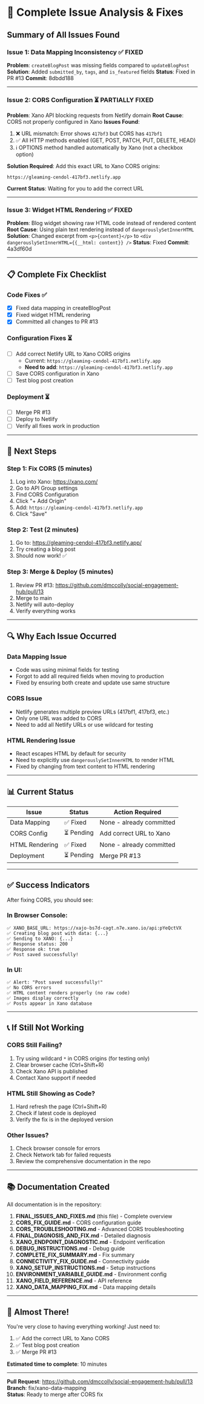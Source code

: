 # 🎯 Complete Issue Analysis & Fixes

## Summary of All Issues Found

### Issue 1: Data Mapping Inconsistency ✅ FIXED
**Problem**: `createBlogPost` was missing fields compared to `updateBlogPost`
**Solution**: Added `submitted_by`, `tags`, and `is_featured` fields
**Status**: Fixed in PR #13
**Commit**: 8dbdd188

---

### Issue 2: CORS Configuration ⏳ PARTIALLY FIXED
**Problem**: Xano API blocking requests from Netlify domain
**Root Cause**: CORS not properly configured in Xano
**Issues Found**:
1. ❌ URL mismatch: Error shows `417bf3` but CORS has `417bf1`
2. ✅ All HTTP methods enabled (GET, POST, PATCH, PUT, DELETE, HEAD)
3. ℹ️ OPTIONS method handled automatically by Xano (not a checkbox option)

**Solution Required**:
Add this exact URL to Xano CORS origins:
```
https://gleaming-cendol-417bf3.netlify.app
```

**Current Status**: Waiting for you to add the correct URL

---

### Issue 3: Widget HTML Rendering ✅ FIXED
**Problem**: Blog widget showing raw HTML code instead of rendered content
**Root Cause**: Using plain text rendering instead of `dangerouslySetInnerHTML`
**Solution**: Changed excerpt from `<p>{content}</p>` to `<div dangerouslySetInnerHTML={{__html: content}} />`
**Status**: Fixed
**Commit**: 4a3df60d

---

## 📋 Complete Fix Checklist

### Code Fixes ✅
- [x] Fixed data mapping in createBlogPost
- [x] Fixed widget HTML rendering
- [x] Committed all changes to PR #13

### Configuration Fixes ⏳
- [ ] Add correct Netlify URL to Xano CORS origins
  - Current: `https://gleaming-cendol-417bf1.netlify.app`
  - **Need to add**: `https://gleaming-cendol-417bf3.netlify.app`
- [ ] Save CORS configuration in Xano
- [ ] Test blog post creation

### Deployment ⏳
- [ ] Merge PR #13
- [ ] Deploy to Netlify
- [ ] Verify all fixes work in production

---

## 🚀 Next Steps

### Step 1: Fix CORS (5 minutes)
1. Log into Xano: https://xano.com/
2. Go to API Group settings
3. Find CORS Configuration
4. Click "+ Add Origin"
5. Add: `https://gleaming-cendol-417bf3.netlify.app`
6. Click "Save"

### Step 2: Test (2 minutes)
1. Go to: https://gleaming-cendol-417bf3.netlify.app/
2. Try creating a blog post
3. Should now work! ✅

### Step 3: Merge & Deploy (5 minutes)
1. Review PR #13: https://github.com/dmccolly/social-engagement-hub/pull/13
2. Merge to main
3. Netlify will auto-deploy
4. Verify everything works

---

## 🔍 Why Each Issue Occurred

### Data Mapping Issue
- Code was using minimal fields for testing
- Forgot to add all required fields when moving to production
- Fixed by ensuring both create and update use same structure

### CORS Issue
- Netlify generates multiple preview URLs (417bf1, 417bf3, etc.)
- Only one URL was added to CORS
- Need to add all Netlify URLs or use wildcard for testing

### HTML Rendering Issue
- React escapes HTML by default for security
- Need to explicitly use `dangerouslySetInnerHTML` to render HTML
- Fixed by changing from text content to HTML rendering

---

## 📊 Current Status

| Issue | Status | Action Required |
|-------|--------|-----------------|
| Data Mapping | ✅ Fixed | None - already committed |
| CORS Config | ⏳ Pending | Add correct URL to Xano |
| HTML Rendering | ✅ Fixed | None - already committed |
| Deployment | ⏳ Pending | Merge PR #13 |

---

## ✅ Success Indicators

After fixing CORS, you should see:

### In Browser Console:
```
✅ XANO_BASE_URL: https://xajo-bs7d-cagt.n7e.xano.io/api:pYeQctVX
✅ Creating blog post with data: {...}
✅ Sending to XANO: {...}
✅ Response status: 200
✅ Response ok: true
✅ Post saved successfully!
```

### In UI:
```
✅ Alert: "Post saved successfully!"
✅ No CORS errors
✅ HTML content renders properly (no raw code)
✅ Images display correctly
✅ Posts appear in Xano database
```

---

## 📞 If Still Not Working

### CORS Still Failing?
1. Try using wildcard `*` in CORS origins (for testing only)
2. Clear browser cache (Ctrl+Shift+R)
3. Check Xano API is published
4. Contact Xano support if needed

### HTML Still Showing as Code?
1. Hard refresh the page (Ctrl+Shift+R)
2. Check if latest code is deployed
3. Verify the fix is in the deployed version

### Other Issues?
1. Check browser console for errors
2. Check Network tab for failed requests
3. Review the comprehensive documentation in the repo

---

## 📚 Documentation Created

All documentation is in the repository:

1. **FINAL_ISSUES_AND_FIXES.md** (this file) - Complete overview
2. **CORS_FIX_GUIDE.md** - CORS configuration guide
3. **CORS_TROUBLESHOOTING.md** - Advanced CORS troubleshooting
4. **FINAL_DIAGNOSIS_AND_FIX.md** - Detailed diagnosis
5. **XANO_ENDPOINT_DIAGNOSTIC.md** - Endpoint verification
6. **DEBUG_INSTRUCTIONS.md** - Debug guide
7. **COMPLETE_FIX_SUMMARY.md** - Fix summary
8. **CONNECTIVITY_FIX_GUIDE.md** - Connectivity guide
9. **XANO_SETUP_INSTRUCTIONS.md** - Setup instructions
10. **ENVIRONMENT_VARIABLE_GUIDE.md** - Environment config
11. **XANO_FIELD_REFERENCE.md** - API reference
12. **XANO_DATA_MAPPING_FIX.md** - Data mapping details

---

## 🎉 Almost There!

You're very close to having everything working! Just need to:
1. ✅ Add the correct URL to Xano CORS
2. ✅ Test blog post creation
3. ✅ Merge PR #13

**Estimated time to complete**: 10 minutes

---

**Pull Request**: https://github.com/dmccolly/social-engagement-hub/pull/13  
**Branch**: fix/xano-data-mapping  
**Status**: Ready to merge after CORS fix